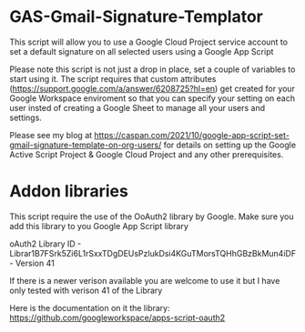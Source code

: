 # GAS-Gmail-Signature-Templator
This script will allow you to use a Google Cloud Project service account to set a default signature on all selected users using a Google App Script

Please note this script is not just a drop in place, set a couple of variables to start using it. The script requires that custom attributes (https://support.google.com/a/answer/6208725?hl=en) get created for your Google Workspace enviroment so that you can specify your setting on each user insted of creating a Google Sheet to manage all your users and settings.

Please see my blog at https://caspan.com/2021/10/google-app-script-set-gmail-signature-template-on-org-users/ for details on setting up the Google Active Script Project & Google Cloud Project and any other prerequisites.

# Addon libraries
This script require the use of the OoAuth2 library by Google. Make sure you add this library to you Google App Script library

oAuth2 Library ID - Librar1B7FSrk5Zi6L1rSxxTDgDEUsPzlukDsi4KGuTMorsTQHhGBzBkMun4iDF - Version 41

If there is a newer verison available you are welcome to use it but I have only tested with verison 41 of the Library

Here is the documentation on it the library:
https://github.com/googleworkspace/apps-script-oauth2

